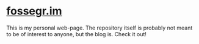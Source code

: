 # [fossegr.im](http://fossegr.im)
This is my personal web-page. The repository itself is probably not meant to be of interest to anyone, but the blog is. Check it out!
